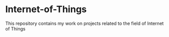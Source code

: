 # Internet-of-Things
This repository contains my work on projects related to the field of Internet of Things
